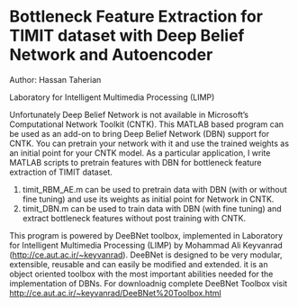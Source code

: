 # Bottleneck Feature Extraction for TIMIT dataset with Deep Belief Network and Autoencoder

Author: Hassan Taherian

Laboratory for Intelligent Multimedia Processing (LIMP)

Unfortunately Deep Belief Network is not available in Microsoft’s Computational Network Toolkit (CNTK). This MATLAB based program can be used as an add-on to bring Deep Belief Network (DBN) support for CNTK. You can pretrain your network with it and use the trained weights as an initial point for your CNTK model. As a particular application, I write MATLAB scripts to pretrain features with DBN for bottleneck feature extraction of TIMIT dataset. 

1. timit_RBM_AE.m can be used to pretrain data with DBN (with or without fine tuning) and use its weights as initial point for Network in CNTK. 
2. timit_DBN.m can be used to train data with DBN (with fine tuning) and extract bottleneck features without post training with CNTK.


This program is powered by DeeBNet toolbox, implemented in Laboratory for Intelligent Multimedia Processing (LIMP) by Mohammad Ali Keyvanrad (http://ce.aut.ac.ir/~keyvanrad). DeeBNet is designed to be very modular, extensible, reusable and can easily be modified and extended. it is an object oriented toolbox with the most important abilities needed for the implementation of DBNs.
For downloadnig complete DeeBNet Toolbox visit http://ce.aut.ac.ir/~keyvanrad/DeeBNet%20Toolbox.html
